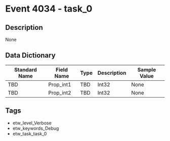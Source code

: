 # Event 4034 - task_0

## Description
None

## Data Dictionary
|Standard Name|Field Name|Type|Description|Sample Value|
|---|---|---|---|---|
|TBD|Prop_int1|TBD|Int32|None|None|
|TBD|Prop_int2|TBD|Int32|None|None|

## Tags
* etw_level_Verbose
* etw_keywords_Debug
* etw_task_task_0